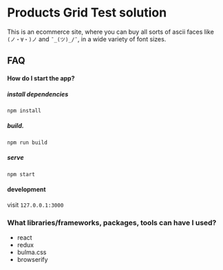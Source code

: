 Products Grid Test solution
====

This is an ecommerce site, where you can buy all sorts of ascii faces like `(ノ・∀・)ノ` and `¯_(ツ)_/¯`, in a wide variety of font sizes.

FAQ
----

#### How do I start the app?

##### install dependencies
`npm install`

##### build.
`npm run build` 

##### serve
`npm start`

#### development
visit `127.0.0.1:3000` 

### What libraries/frameworks, packages, tools can have I used?
- react
- redux
- bulma.css
- browserify
